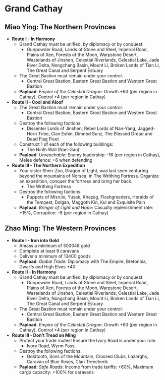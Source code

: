 # Grand Cathay

## Miao Ying: The Northern Provinces

* **Route I - In Harmony**
  * Grand Cathay must be unified, by diplomacy or by conquest:
    * Gunpowder Road, Lands of Stone and Steel, Imperial Road, Plains of Xen, Forests of the Moon, Warpstone Desert,
    Wastelands of Jinshen, Celestial Riverlands, Celestial Lake, Jade River Delta, Nongchang Basin, Mount Li, Broken
    Lands of Tian Li, The Great Canal and Serpent Estuary
  * The Great Bastion must remain under your control:
    * Central Great Bastion, Eastern Great Bastion and Western Great Bastion
  * **Payload**: _Empire of the Celestial Dragon_: Growth +60 (per region in Cathay), Control +4 (per region in Cathay)
* **Route II - Cool and Aloof**
  * The Great Bastion must remain under your control:
    * Central Great Bastion, Eastern Great Bastion and Western Great Bastion
  * Destroy the following factions:
    * Dissenter Lords of Jinshen, Rebel Lords of Nan-Yang, Jagged-Horn Tribe, Clan Eshin, Dimned Sunz, The Blessed Dread
    and Dead Flag Fleet
  * Construct 1 of each of the following buildings:
    * The Ninth Wall (Nan-Gau)
  * **Payload**: _Unreachable_: Enemy leadership: -16 (per region in Cathay), Melee defence: +6 when defending 
* **Route III - The Northern Expedition**
  * Your sister Shen-Zoo, Dragon of Light, was last seen venturing beyond the mountains of Norsca, in The Writhing 
    Fortress. Organize an expedition, conquer the fortress and bring her back.
    * The Writhing Fortress
  * Destroy the following factions:
    * Puppets of Misrule, Yusak, Khazag, Fleshgreeders, Heralds of the Tempest, Dolgan, Maggoth Kin, Kul 
    and Exquisite Pain
  * **Payload**: _Bringer of Light and Hope_: Casualty replenishment rate: +15%, Corruption: -8 (per region in Cathay)

## Zhao Ming: The Western Provinces

* **Route I - Iron into Gold**
  * Amass a minimum of 500048 gold
  * Complete at least 9 caravans
  * Deliver a minimum of 13400 goods
  * **Payload**: _Global Trade_: Diplomacy with The Empire, Bretonnia, Dwarfs and High Elves +40 
* **Route II - In Harmony**
  * Grand Cathay must be unified, by diplomacy or by conquest:
    * Gunpowder Road, Lands of Stone and Steel, Imperial Road, Plains of Xen, Forests of the Moon, Warpstone Desert,
    Wastelands of Jinshen, Celestial Riverlands, Celestial Lake, Jade River Delta, Nongchang Basin, Mount Li, Broken
    Lands of Tian Li, The Great Canal and Serpent Estuary
  * The Great Bastion must remain under your control:
    * Central Great Bastion, Eastern Great Bastion and Western Great Bastion
  * **Payload**: _Empire of the Celestial Dragon_: Growth +60 (per region in Cathay), Control +4 (per region in Cathay)
* **Route III - Don't Tread on Ming**
  * Protect your trade routes! Ensure the Ivory Road is under your rule:
    * Ivory Road, Wyrm Pass
  * Destroy the following factions:
    * Goldtooth, Sons of the Mountain, Crossed Clubs, Lazarghs, Caravan of Blue Roses, Clan Treecherik
  * **Payload**: _Safe Roads_: Income from trade tariffs: +60%, Maximum cargo capacity: +100% for caravans
